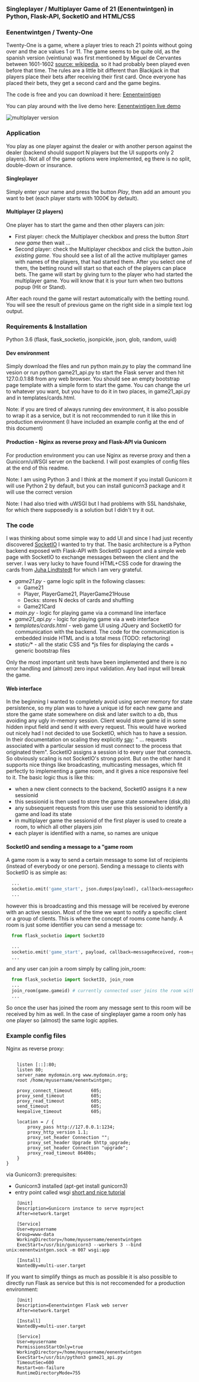 ### Singleplayer / Multiplayer Game of 21 (Eenentwintgen) in Python, Flask-API, SocketIO and HTML/CSS

### Eenentwintgen / Twenty-One

Twenty-One is a game, where a player tries to reach 21 points without going over and the ace values 1 or 11. The game seems to be quite old, as the spanish version (veintiuna) was first mentioned by Miguel de Cervantes between 1601-1602 [source: wikipedia](https://en.wikipedia.org/wiki/Blackjack), so it had probably been played even before that time. The rules are a little bit different than Blackjack in that players place their bets after receiving their first card. Once everyone has placed their bets, they get a second card and the game begins.

The code is free and you can download it here: [Eenentwintigen](https://github.com/andrejlukic/blackjack/tree/Eenentwintigen)

You can play around with the live demo here: [Eenentwintigen live demo](http://crunchymebumblebee.org/)

![multiplayer version](https://github.com/andrejlukic/blackjack/blob/master/docs/15_multiplayer_game_play.png "Multiplayer gameplay")

### Application

You play as one player against the dealer or with another person against the dealer (backend should support N players but the UI supports only 2 players). Not all of the game options were implemented, eg there is no split, double-down or insurance. 

#### Singleplayer
Simply enter your name and press the button *Play*, then add an amount you want to bet (each player starts with 1000€ by default).

#### Multiplayer (2 players)
One player has to start the game and then other players can join: 
+ First player: check the Multiplayer checkbox and press the button *Start new game* then wait ... 
+ Second player: check the Multiplayer checkbox and click the button *Join existing game*. You should see a list of all the active multiplayer games with names of the players, that had started them. After you select one of them, the betting round will start so that each of the players can place bets. The game will start by giving turn to the player who had started the multiplayer game. You will know that it is your turn when two buttons popup (Hit or Stand).

After each round the game will restart automatically with the betting round. You will see the result of previous game on the right side in a simple text log output.

### Requirements & Installation

Python 3.6 (flask, flask_socketio, jsonpickle, json, glob, random, uuid) 

#### Dev environment

Simply download the files and run python main.py to play the command line vesion or run python game21_api.py to start the Flask server and then hit 127.0.0.1:88 from any web browser. You should see an empty bootstrap page template with a simple form to start the game. You can change the url to whatever you want, but you have to do it in two places, in game21_api.py and in templates/cards.html.

Note: if you are tired of always running dev environment, it is also possible to wrap it as a service, but it is not reccommended to run it like this in production environment (I have included an example config at the end of this document)

#### Production - Nginx as reverse proxy and Flask-API via Gunicorn

For production environment you can use Nginx as reverse proxy and then a Gunicorn/uWSGI server on the backend. I will post examples of config files at the end of this readme.

Note: I am using Python 3 and I think at the moment if you install Gunicorn it will use Python 2 by default, but you can install gunicorn3 package and it will use the correct version

Note: I had also tried with uWSGI but I had problems with SSL handshake, for which there supposedly is a solution but I didn't try it out.

### The code

I was thinking about some simple way to add UI and since I had just recently discovered [SocketIO](https://socket.io/) I wanted to try that. The basic architecture is a Python backend exposed with Flask-API with SocketIO support and a simple web page with SocketIO to exchange messages between the client and the server. I was very lucky to have found HTML+CSS code for drawing the cards from [Juha Lindtstedt](https://medium.com/@pakastin/javascript-playing-cards-part-2-graphics-cd65d331ad00) for which I am very grateful.

+ *game21.py* - game logic split in the following classes:
  + Game21
  + Player, PlayerGame21, PlayerGame21House
  + Decks: stores N decks of cards and shuffling 
  + Game21Card
+ *main.py* - logic for playing game via a command line interface
+ *game21_api.py* - logic for playing game via a web interface
+ *templates/cards.html* - web game UI using JQuery and SocketIO for communication with the backend. The code for the communication is embedded inside HTML and is a total mess (TODO: refactoring)
+ *static/** - all the static CSS and *js files for displaying the cards + generic bootstrap files

Only the most important unit tests have been implemented and there is no error handling and (almost) zero input validation. Any bad input will break the game.

#### Web interface

In the beginning I wanted to completely avoid using server memory for state persistence, so my plan was to have a unique id for each new game and store the game state somewhere on disk and later switch to a db, thus avoiding any ugly in-memory session. Client would store game id in some hidden input field and send it with every request. This would have worked out nicely had I not decided to use SocketIO, which has to have a session. In their documentation on scaling they explicitly [say](https://socket.io/docs/using-multiple-nodes/): " ... requests associated with a particular session id must connect to the process that originated them". SocketIO assigns a session id to every user that connects. So obviously scaling is not SocketIO's strong point. But on the other hand it supports nice things like broadcasting, multicasting messages, which fit perfectly to implementing a game room, and it gives a nice responsive feel to it. The basic logic thus is like this:
+ when a new client connects to the backend, SocketIO assigns it a new sessionid
+ this sessionid is then used to store the game state somewhere (disk,db)
+ any subsequent requests from this user use this sessionid to identify a game and load its state
+ in multiplayer game the sessionid of the first player is used to create a room, to which all other players join
+ each player is identified with a name, so names are unique

#### SocketIO and sending a message to a "game room

A game room is a way to send a certain message to some list of recipients (instead of everybody or one person). Sending a message to clients with SocketIO is as simple as:

```python
  ...
  socketio.emit('game_start', json.dumps(payload), callback=messageReceived)
  ...
```

however this is broadcasting and this message will be received by everone with an active session. Most of the time we want to notify a specific client or a group of clients. This is where the concept of rooms come handy. A room is just some identifier you can send a message to: 

```python
  from flask_socketio import SocketIO

  ...
  socketio.emit('game_start', payload, callback=messageReceived, room=game.gameid) # received by all the users in the room game.gameid
  ...
```

and any user can join a room simply by calling join_room:

```python
  from flask_socketio import SocketIO, join_room
  ...
  join_room(game.gameid) # currently connected user joins the room with id game.gameid
  ...
```

So once the user has joined the room any message sent to this room will be received by him as well. In the case of singleplayer game a room only has one player so (almost) the same logic applies.


### Example config files

Nginx as reverse proxy:

```apacheconf {
  
    listen [::]:80;
    listen 80;
    server_name mydomain.org www.mydomain.org;
    root /home/myusername/eenentwintgen;
    
    proxy_connect_timeout       605;
    proxy_send_timeout          605;
    proxy_read_timeout          605;
    send_timeout                605;
    keepalive_timeout           605;
    
    location = / {        
        proxy_pass http://127.0.0.1:1234;
        proxy_http_version 1.1;
        proxy_set_header Connection "";
        proxy_set_header Upgrade $http_upgrade;
        proxy_set_header Connection "upgrade";
        proxy_read_timeout 86400s;
    }
}
```

via Gunicorn3:
prerequisites: 
+ Gunicorn3 installed (apt-get install gunicorn3)
+ entry point called wsgi [short and nice tutorial](https://www.digitalocean.com/community/tutorials/how-to-serve-flask-applications-with-gunicorn-and-nginx-on-ubuntu-18-04)


```
    [Unit]
    Description=Gunicorn instance to serve myproject
    After=network.target

    [Service]
    User=myusername
    Group=www-data
    WorkingDirectory=/home/myusername/eenentwintgen    
    ExecStart=/usr/bin/gunicorn3 --workers 3 --bind unix:eenentwintgen.sock -m 007 wsgi:app

    [Install]
    WantedBy=multi-user.target
```

If you want to simplify things as much as possible it is also possible to directly run Flask as service but this is not reccomended for a production environment:

```
    [Unit]
    Description=Eenentwintgen Flask web server
    After=network.target
    
    [Install]
    WantedBy=multi-user.target
    
    [Service]
    User=myusername
    PermissionsStartOnly=true
    WorkingDirectory=/home/myusername/eenentwintgen
    ExecStart=/usr/bin/python3 game21_api.py
    TimeoutSec=600
    Restart=on-failure
    RuntimeDirectoryMode=755
   
```

